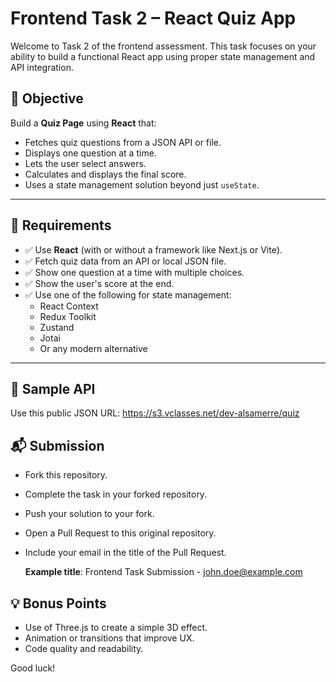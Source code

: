 # Frontend Task 2 – React Quiz App

Welcome to Task 2 of the frontend assessment. This task focuses on your ability to build a functional React app using proper state management and API integration.

## 🎯 Objective

Build a **Quiz Page** using **React** that:

- Fetches quiz questions from a JSON API or file.
- Displays one question at a time.
- Lets the user select answers.
- Calculates and displays the final score.
- Uses a state management solution beyond just `useState`.

---

## 🔧 Requirements

- ✅ Use **React** (with or without a framework like Next.js or Vite).
- ✅ Fetch quiz data from an API or local JSON file.
- ✅ Show one question at a time with multiple choices.
- ✅ Show the user's score at the end.
- ✅ Use one of the following for state management:
  - React Context
  - Redux Toolkit
  - Zustand
  - Jotai
  - Or any modern alternative

---

## 🔗 Sample API

Use this public JSON URL: https://s3.vclasses.net/dev-alsamerre/quiz 

## 📬 Submission

- Fork this repository.
- Complete the task in your forked repository.
- Push your solution to your fork.
- Open a Pull Request to this original repository.
- Include your email in the title of the Pull Request.

  **Example title**: Frontend Task Submission - john.doe@example.com

## 💡 Bonus Points

- Use of Three.js to create a simple 3D effect.
- Animation or transitions that improve UX.
- Code quality and readability.

Good luck!
